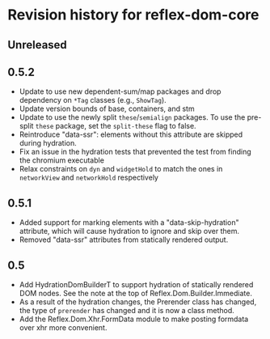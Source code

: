 # Revision history for reflex-dom-core

## Unreleased

## 0.5.2

* Update to use new dependent-sum/map packages and drop dependency on `*Tag` classes (e.g., `ShowTag`).
* Update version bounds of base, containers, and stm
* Update to use the newly split `these`/`semialign` packages. To use the pre-split `these` package, set the `split-these` flag to false.
* Reintroduce "data-ssr": elements without this attribute are skipped during
  hydration.
* Fix an issue in the hydration tests that prevented the test from finding the chromium executable
* Relax constraints on `dyn` and `widgetHold` to match the ones in `networkView` and `networkHold` respectively

## 0.5.1

* Added support for marking elements with a "data-skip-hydration" attribute, which will cause hydration to ignore and skip over them.
* Removed "data-ssr" attributes from statically rendered output.

## 0.5

* Add HydrationDomBuilderT to support hydration of statically rendered DOM nodes. See the note at the top of Reflex.Dom.Builder.Immediate.
* As a result of the hydration changes, the Prerender class has changed, the type of `prerender` has changed and it is now a class method.
* Add the Reflex.Dom.Xhr.FormData module to make posting formdata over xhr more convenient.
